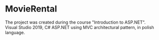 # MovieRental
The project was created during the course "Introduction to ASP.NET".
Visual Studio 2019, C# ASP.NET using MVC architectural pattern, in polish language.
